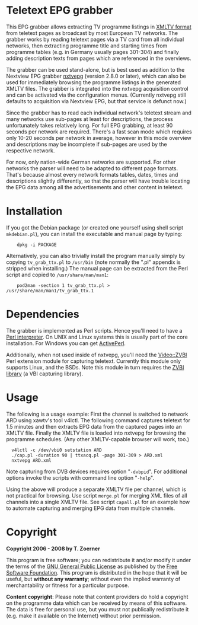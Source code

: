 # Teletext EPG grabber

This EPG grabber allows extracting TV programme listings in
[XMLTV format](http://wiki.xmltv.org) from teletext pages as broadcast by
most European TV networks. The grabber works by reading teletext pages via
a TV card from all individual networks, then extracting programme title
and starting times from programme tables (e.g. in Germany usually pages
301-304) and finally adding description texts from pages which are
referenced in the overviews.

The grabber can be used stand-alone, but is best used as addition to the
Nextview EPG grabber [nxtvepg](http://nxtvepg.sourceforge.net) (version
2.8.0 or later), which can also be used for immediately browsing the
programme listings in the generated XMLTV files. The grabber is integrated
into the nxtvepg acquisition control and can be activated via the
configuration menus. (Currently nxtvepg still defaults to acquisition via
Nextview EPG, but that service is defunct now.)

Since the grabber has to read each individual network's teletext stream and
many networks use sub-pages at least for descriptions, the process
unfortunately takes relatively long. For full EPG grabbing, at least 90 seconds
per network are required. There's a fast scan mode which requires only 10-20
seconds per network in average, however in this mode overview and descriptions
may be incomplete if sub-pages are used by the respective network.

For now, only nation-wide German networks are supported. For other networks the
parser will need to be adapted to different page formats. That's because almost
every network formats tables, dates, times and descriptions slightly
differently, so that the parser will have trouble locating the EPG data among
all the advertisements and other content in teletext. 

# Installation

If you got the Debian package (or created one yourself using shell script
`mkdebian.pl`), you can install the executable and manual page by typing:

```console
    dpkg -i PACKAGE
```

Alternatively, you can also trivially install the program manually simply by
copying `tv_grab_ttx.pl` to `/usr/bin` (note normally the ".pl" appendix is
stripped when installing.) The manual page can be extracted from the Perl
script and copied to `/usr/share/man/man1`:

```console
    pod2man -section 1 tv_grab_ttx.pl > /usr/share/man/man1/tv_grab_ttx.1
```

# Dependencies

The grabber is implemented as Perl scripts. Hence you'll need to have a
[Perl interpreter](http://cpan.org). On UNIX and Linux systems this
is usually part of the core installation. For Windows you can get
[ActivePerl](http://www.ActiveState.com/ActivePerl).

Additionally, when not used inside of nxtvepg, you'll need the
[Video::ZVBI](https://metacpan.org/pod/Video::ZVBI) Perl extension module for
capturing teletext. Currently this module only supports Linux, and the BSDs.
Note this module in turn requires the
[ZVBI library](http://zapping.sourceforge.net/ZVBI/index.html)
(a VBI capturing library).

# Usage

The following is a usage example: First the channel is switched to network ARD
using xawtv's tool v4lctl. The following command captures teletext for 1.5
minutes and then extracts EPG data from the captured pages into an XMLTV file.
Finally the XMLTV file is loaded into nxtvepg for browsing the programme
schedules. (Any other XMLTV-capable browser will work, too.)

```console
  v4lctl -c /dev/vbi0 setstation ARD
  ./cap.pl -duration 90 | ttxacq.pl -page 301-309 > ARD.xml
  nxtvepg ARD.xml
```

Note capturing from DVB devices requires option "`-dvbpid`".
For additional options invoke the scripts with command line option
"`-help`".

Using the above will produce a separate XMLTV file per channel, which is not
practical for browsing. Use script `merge.pl` for merging XML files of all
channels into a single XMLTV file. See script `capall.pl` for an example how to
automate capturing and merging EPG data from multiple channels.

# Copyright

**Copyright 2006 - 2008 by T. Zoerner**

This program is free software; you can redistribute it and/or modify
it under the terms of the
[GNU General Public License](http://www.fsf.org/copyleft/gpl.html)
as published by the [Free Software Foundation](http://www.fsf.org/).
This program is distributed in the hope that it will be useful,
but **without any warranty**; without even the implied warranty of
merchantability or fitness for a particular purpose.

**Content copyright**: Please note that content providers do hold a
copyright on the programme data which can be received by means of this
software.  The data is free for personal use, but you must not publically
redistribute it (e.g. make it available on the Internet) without prior
permission.
